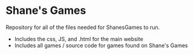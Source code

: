 # Shane's Games
Repository for all of the files needed for ShanesGames to run.
- Includes the css, JS, and .html for the main website
- Includes all games / source code for games found on Shane's Games
